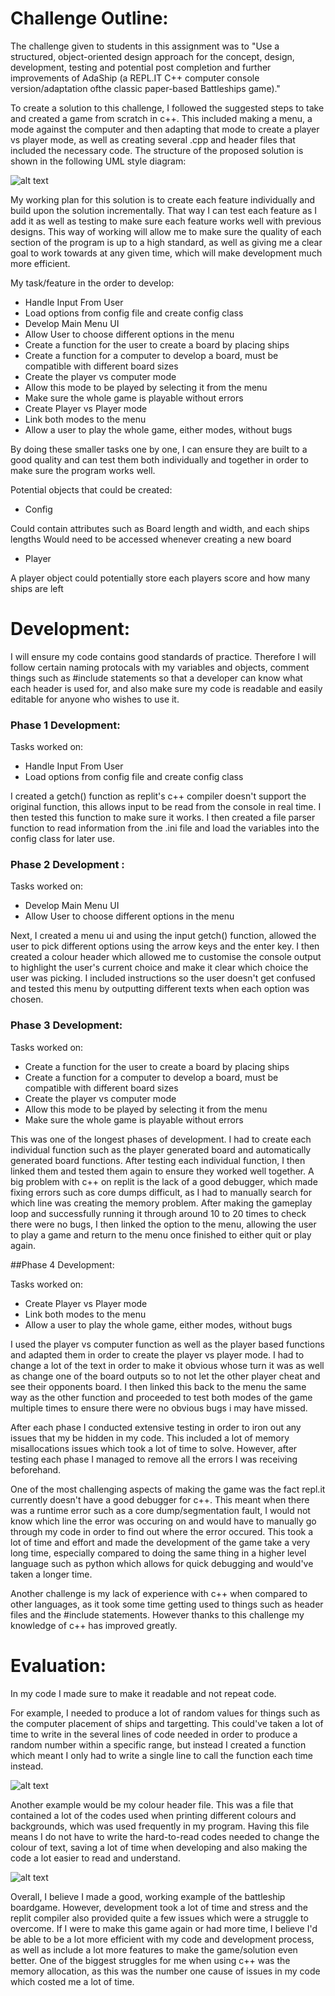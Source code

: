 # Challenge Outline:

The challenge given to students in this assignment was to "Use a structured, object-oriented design approach for the concept, design, development, testing and potential
post completion and further improvements of AdaShip (a REPL.IT C++ computer console version/adaptation ofthe classic paper-based Battleships game)."

To create a solution to this challenge, I followed the suggested steps to take and created a game from scratch in c++. This included making a menu,
a mode against the computer and then adapting that mode to create a player vs player mode, as well as creating several .cpp and header files that 
included the necessary code. The structure of the proposed solution is shown in the following UML style diagram:



![alt text](https://github.com/Jam-ADA/AdaBattleship/blob/main/UMLDesign.PNG "UML Diagram")



My working plan for this solution is to create each feature individually and build upon the solution incrementally. That way I can test each feature as I add it as well as testing to make sure each feature works well with previous designs.
This way of working will allow me to make sure the quality of each section of the program is up to a high standard, as well as giving me a clear goal to work towards at any given time, which will make development much more efficient.



My task/feature in the order to develop:

- Handle Input From User
- Load options from config file and create config class
- Develop Main Menu UI
- Allow User to choose different options in the menu
- Create a function for the user to create a board by placing ships
- Create a function for a computer to develop a board, must be compatible with different board sizes
- Create the player vs computer mode
- Allow this mode to be played by selecting it from the menu
- Make sure the whole game is playable without errors
- Create Player vs Player mode
- Link both modes to the menu
- Allow a user to play the whole game, either modes, without bugs

By doing these smaller tasks one by one, I can ensure they are built to a good quality and can test them both individually and together in order to make sure the program works well.



Potential objects that could be created:

- Config

Could contain attributes such as Board length and width, and each ships lengths
Would need to be accessed whenever creating a new board

- Player

A player object could potentially store each players score and how many ships are left

# Development:


I will ensure my code contains good standards of practice. Therefore I will follow certain naming protocals with my variables and objects, comment things such as #include statements so that a developer can know what each header is used for, and also make sure my code is readable and easily editable for anyone who wishes to use it.

### Phase 1 Development:

Tasks worked on:

- Handle Input From User
- Load options from config file and create config class

I created a getch() function as replit's c++ compiler doesn't support the original function, this allows input to be read from the console in real time. I then tested this function to make sure it works. I then created a file parser function to read information from the .ini file and load the variables into the config class for later use.

### Phase 2 Development :

Tasks worked on:

- Develop Main Menu UI
- Allow User to choose different options in the menu

Next, I created a menu ui and using the input getch() function, allowed the user to pick different options using the arrow keys and the enter key. I then created a colour header which allowed me to customise the console output to highlight the user's current choice and make it clear which choice the user was picking. I included instructions so the user doesn't get confused and tested this menu by outputting different texts when each option was chosen.

### Phase 3 Development:

Tasks worked on:

- Create a function for the user to create a board by placing ships
- Create a function for a computer to develop a board, must be compatible with different board sizes
- Create the player vs computer mode
- Allow this mode to be played by selecting it from the menu
- Make sure the whole game is playable without errors

This was one of the longest phases of development. I had to create each individual function such as the player generated board and automatically generated board functions. After testing each individual function, I then linked them and tested them again to ensure they worked well together. A big problem with c++ on replit is the lack of a good debugger, which made fixing errors such as core dumps difficult, as I had to manually search for which line was creating the memory problem. After making the gameplay loop and successfully running it through around 10 to 20 times to check there were no bugs, I then linked the option to the menu, allowing the user to play a game and return to the menu once finished to either quit or play again.  

##Phase 4 Development:

Tasks worked on:

- Create Player vs Player mode
- Link both modes to the menu
- Allow a user to play the whole game, either modes, without bugs

I used the player vs computer function as well as the player based functions and adapted them in order to create the player vs player mode. I had to change a lot of the text in order to make it obvious whose turn it was as well as change one of the board outputs so to not let the other player cheat and see their opponents board. I then linked this back to the menu the same way as the other function and proceeded to test both modes of the game multiple times to ensure there were no obvious bugs i may have missed.



After each phase I conducted extensive testing in order to iron out any issues that my be hidden in my code. This included a lot of memory misallocations issues which took a lot of time to solve. However, after testing each phase I managed to remove all the errors I was receiving beforehand.



One of the most challenging aspects of making the game was the fact repl.it currently doesn't have a good debugger for c++. This meant when there was a runtime error such as a core dump/segmentation fault, I would not know which line the error was occuring on and would have to manually go through my code in order to find out where the error occured. This took a lot of time and effort and made the development of the game take a very long time, especially compared to doing the same thing in a higher level language such as python which allows for quick debugging and would've taken a longer time.

Another challenge is my lack of experience with c++ when compared to other languages, as it took some time getting used to things such as header files and the #include statements. However thanks to this challenge my knowledge of c++ has improved greatly.

# Evaluation:



In my code I made sure to make it readable and not repeat code.

For example, I needed to produce a lot of random values for things such as the computer placement of ships and targetting. This could've taken a lot of time to write in the several lines of code needed in order to produce a random number within a specific range, but instead I created a function which meant I only had to write a single line to call the function each time instead.

![alt text](https://github.com/Jam-ADA/AdaBattleship/blob/main/Example1.PNG "Example 1")

Another example would be my colour header file. This was a file that contained a lot of the codes used when printing different colours and backgrounds, which was used frequently in my program. Having this file means I do not have to write the hard-to-read codes needed to change the colour of text, saving a lot of time when developing and also making the code a lot easier to read and understand.

![alt text](https://github.com/Jam-ADA/AdaBattleship/blob/main/Example2.PNG "Example 2")

Overall, I believe I made a good, working example of the battleship boardgame. However, development took a lot of time and stress and the replit compiler also provided quite a few issues which were a struggle to overcome. If I were to make this game again or had more time, I believe I'd be able to be a lot more efficient with my code and development process, as well as include a lot more features to make the game/solution even better. One of the biggest struggles for me when using c++ was the memory allocation, as this was the number one cause of issues in my code which costed me a lot of time.



